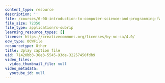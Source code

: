 ```yaml
---
content_type: resource
description: ''
file: /courses/6-00-introduction-to-computer-science-and-programming-fall-2008/71420bb338e3554593de32257450fdb9_UNHQ7CRsEtU.vtt
file_size: 72350
file_type: application/x-subrip
learning_resource_types: []
license: https://creativecommons.org/licenses/by-nc-sa/4.0/
ocw_type: OCWFile
resourcetype: Other
title: 3play caption file
uid: 71420bb3-38e3-5545-93de-32257450fdb9
video_files:
  video_thumbnail_file: null
video_metadata:
  youtube_id: null
---
```

